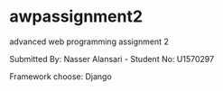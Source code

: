 # awpassignment2

advanced web programming assignment 2

Submitted By: Nasser Alansari - Student No: U1570297

Framework choose: Django
